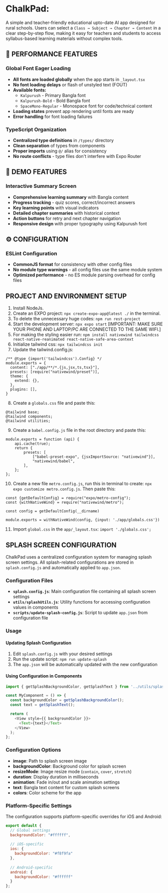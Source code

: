 # ChalkPad:
A simple and teacher-friendly educational upto-date AI app designed for rural schools. Users can select a `Class → Subject → Chapter → Content` in a clear step-by-step flow, making it easy for teachers and students to access syllabus-based learning materials without complex tools.

## 🚀 PERFORMANCE FEATURES

### Global Font Eager Loading
- **All fonts are loaded globally** when the app starts in `_layout.tsx`
- **No font loading delays** or flash of unstyled text (FOUT)
- **Available fonts:**
  - `Kalpurush` - Primary Bangla font
  - `Kalpurush-Bold` - Bold Bangla font
  - `SpaceMono-Regular` - Monospace font for code/technical content
- **Loading states** prevent app rendering until fonts are ready
- **Error handling** for font loading failures

### TypeScript Organization
- **Centralized type definitions** in `/types/` directory
- **Clean separation** of types from components
- **Proper imports** using `@/` alias for consistency
- **No route conflicts** - type files don't interfere with Expo Router

## 📱 DEMO FEATURES

### Interactive Summary Screen
- **Comprehensive learning summary** with Bangla content
- **Progress tracking** - quiz scores, correct/incorrect answers
- **Key learning points** with visual indicators
- **Detailed chapter summaries** with historical context
- **Action buttons** for retry and next chapter navigation
- **Responsive design** with proper typography using Kalpurush font

## ⚙️ CONFIGURATION

### ESLint Configuration
- **CommonJS format** for consistency with other config files
- **No module type warnings** - all config files use the same module system
- **Optimized performance** - no ES module parsing overhead for config files

## PROJECT AND ENVIRONMENT SETUP
1. Install NodeJs.
2. Create an EXPO project: `npx create-expo-app@latest ./` in the terminal.
3. To delete the unnecessary huge codes: `npm run rest-project`
4. Start the development server: `npx expo start` [IMPORTANT: MAKE SURE YOUR PHONE AND LAPTOP/PC ARE CONNECTED TO THE SAME WIFI.]
5. For making the styling easier run: `npm install nativewind tailwindcss react-native-reanimated react-native-safe-area-context`
6. Initialize tailwind css: `npx tailwindcss init`
7. Update the tailwind.config.js:
```
/** @type {import('tailwindcss').Config} */
module.exports = {
  content: ["./app/**/*.{js,jsx,ts,tsx}"],
  presets: [require("nativewind/preset")],
  theme: {
    extend: {},
  },
  plugins: [],
}
```
8. Create a `globals.css` file and paste this:
```
@tailwind base;
@tailwind components;
@tailwind utilities;
```
9. Create a `babel.config.js` file in the root directory and paste this:
```
module.exports = function (api) {
    api.cache(true);
    return {
        presets: [
            ["babel-preset-expo", {jsxImportSource: "nativewind"}],
            "nativewind/babel",
        ],
    };
};
```
10. Create a new file `metro.config.js`, run this in terminal to create: `npx expo customize metro.config.js`. Then paste this:
```
const {getDefaultConfig} = require("expo/metro-config");
const {withNativeWind} = require("nativewind/metro");

const config = getDefaultConfig(__dirname)

module.exports = withNativeWind(config, {input: './app/globals.css'})
```
11. Import `global.css` in the `app/_layout.tsx`: `import './globals.css';`

## SPLASH SCREEN CONFIGURATION

ChalkPad uses a centralized configuration system for managing splash screen settings. All splash-related configurations are stored in `splash.config.js` and automatically applied to `app.json`.

### Configuration Files

- **`splash.config.js`**: Main configuration file containing all splash screen settings
- **`utils/splashUtils.js`**: Utility functions for accessing configuration values in components
- **`scripts/update-splash-config.js`**: Script to update `app.json` from configuration file

### Usage

#### Updating Splash Configuration

1. Edit `splash.config.js` with your desired settings
2. Run the update script: `npm run update-splash`
3. The `app.json` will be automatically updated with the new configuration

#### Using Configuration in Components

```javascript
import { getSplashBackgroundColor, getSplashText } from '../utils/splashUtils';

const MyComponent = () => {
  const backgroundColor = getSplashBackgroundColor();
  const text = getSplashText();

  return (
    <View style={{ backgroundColor }}>
      <Text>{text}</Text>
    </View>
  );
};
```

### Configuration Options

- **image**: Path to splash screen image
- **backgroundColor**: Background color for splash screen
- **resizeMode**: Image resize mode (`contain`, `cover`, `stretch`)
- **duration**: Display duration in milliseconds
- **animation**: Fade in/out and scale animation settings
- **text**: Bangla text content for custom splash screens
- **colors**: Color scheme for the app

### Platform-Specific Settings

The configuration supports platform-specific overrides for iOS and Android:

```javascript
export default {
  // Global settings
  backgroundColor: "#ffffff",
  
  // iOS-specific
  ios: {
    backgroundColor: "#f8f9fa"
  },
  
  // Android-specific  
  android: {
    backgroundColor: "#ffffff"
  }
};
```